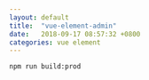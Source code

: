 ```yaml
---
layout: default
title:  "vue-element-admin"
date:   2018-09-17 08:57:32 +0800
categories: vue element
---
```

```
npm run build:prod
```

